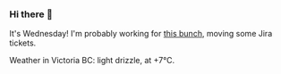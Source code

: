 ### Hi there :wave:

It's Wednesday! I'm probably working for [this bunch](https://github.com/kohofinancial), moving some Jira tickets.

Weather in Victoria BC: light drizzle, at +7°C.
